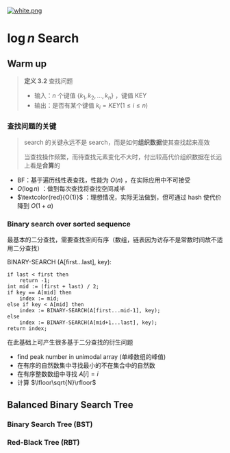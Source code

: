 [![white.png](https://i.loli.net/2019/04/11/5cae134487910.png)](https://github.com/i1123581321/NJU-open-resource)

# $\log n$ Search

## Warm up

> **定义 3.2** 查找问题
>
> * 输入：$n$ 个键值 $\{k_1, k_2, \dots, k_n\}$ ，键值 KEY
> * 输出：是否有某个键值 $k_i = KEY(1 \leqslant i \leqslant n)$

### 查找问题的关键

> search 的关键永远不是 search，而是如何**组织数据**使其查找起来高效
>
> 当查找操作频繁，而待查找元素变化不大时，付出较高代价组织数据在长远上看是**合算**的

* BF：基于遍历线性表查找，性能为 $O(n)$ ，在实际应用中不可接受
* $O(\log n)$ ：做到每次查找将查找空间减半
* $\textcolor{red}{O(1)}$ ：理想情况，实际无法做到，但可通过 hash 使代价降到 $O(1 + \alpha)$

### Binary search over sorted sequence

最基本的二分查找，需要查找空间有序（数组，链表因为访存不是常数时间故不适用二分查找）

BINARY-SEARCH (A[first...last], key):

```pseudocode
if last < first then
	return -1;
int mid := (first + last) / 2;
if key == A[mid] then
	index := mid;
else if key < A[mid] then
	index := BINARY-SEARCH(A[first...mid-1], key);
else
	index := BINARY-SEARCH(A[mid+1...last], key);
return index;
```

在此基础上可产生很多基于二分查找的衍生问题

* find peak number in unimodal array (单峰数组的峰值)
* 在有序的自然数集中寻找最小的不在集合中的自然数
* 在有序整数数组中寻找 $A[i] = i$
* 计算 $\lfloor\sqrt{N}\rfloor$

## Balanced Binary Search Tree

### Binary Search Tree (BST)

### Red-Black Tree (RBT)

